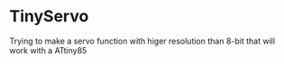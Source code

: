 # TinyServo
Trying to make a servo function with higer resolution than 8-bit that will work with a ATtiny85
